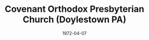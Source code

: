 ---
date: &id001 1972-04-07
end_date: null
location:
  address: null
  city: Doylestown
  state: PA
minister:
- end: 1972-01-01
  name: C. John Miller
  start: 1965-01-01
  type: Pastor
- end: 1985-01-01
  name: George Morton
  start: 1973-01-01
  type: Pastor
- end: 1991-01-01
  name: John Harbison
  start: 1986-01-01
  type: Pastor
- end: 1993-01-01
  name: John Bettler
  start: 1991-01-01
  type: Supply Pastor
- end: 2001-11-03
  name: Stephen Meidahl
  start: 1993-01-01
  type: Pastor
- end: null
  name: Matthew Colflesh
  start: 2001-01-01
  type: Associate Pastor
ministers:
- C. John Miller
- George Morton
- John Harbison
- John Bettler
- Stephen Meidahl
- Matthew Colflesh
name: Covenant Orthodox Presbyterian Church
names:
- end: 1985-01-01
  name: Mechanicsville Orthodox Presbyterian Chapel
  start: 1972-04-07
- end: 2001-11-03
  name: Covenant Orthodox Presbyterian Church
  start: 1985-01-01
origination_date: *id001
raw_data: "PA Doylestown\nCovenant Orthodox Presbyterian Church  (April 7, 1972\u2013\
  November 3, 2001)\n(received from Independency)\n(formerly Mechanicsville Orthodox\
  \ Presbyterian Chapel, 1972\u20131985)\n(transferred to the Presbyterian Church\
  \ in America, November 3, 2001)\nPastors: C. John Miller, 1965\u201372\nGeorge Morton,\
  \ 1973\u201385\nJohn Harbison, 1986\u201391\nJohn Bettler (Supply), 1991\u201393\n\
  Stephen Meidahl, 1993\u20132001\nAssoc. Pastor: Matthew Colflesh, 2001"
received_from:
- Independency
states:
- PA
status:
  active: false
  end_date: 2001-11-03
  reason: transfer
  received_from: null
  withdrawal_to: Presbyterian Church in America
title: Covenant Orthodox Presbyterian Church (Doylestown PA)
year_established:
- 1972

---